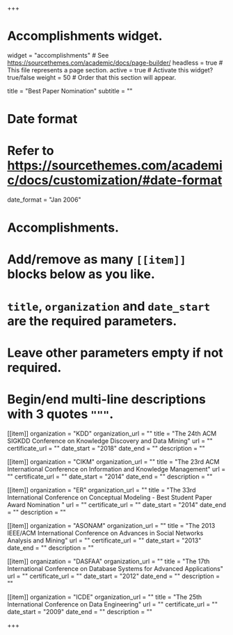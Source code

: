 +++
# Accomplishments widget.
widget = "accomplishments"  # See https://sourcethemes.com/academic/docs/page-builder/
headless = true  # This file represents a page section.
active = true  # Activate this widget? true/false
weight = 50  # Order that this section will appear.

title = "Best Paper Nomination"
subtitle = ""

# Date format
#   Refer to https://sourcethemes.com/academic/docs/customization/#date-format
date_format = "Jan 2006"

# Accomplishments.
#   Add/remove as many `[[item]]` blocks below as you like.
#   `title`, `organization` and `date_start` are the required parameters.
#   Leave other parameters empty if not required.
#   Begin/end multi-line descriptions with 3 quotes `"""`.

[[item]]
  organization = "KDD"
  organization_url = ""
  title = "The 24th ACM SIGKDD Conference on Knowledge Discovery and Data Mining"
  url = ""
  certificate_url = ""
  date_start = "2018"
  date_end = ""
  description = ""

[[item]]
  organization = "CIKM"
  organization_url = ""
  title = "The 23rd ACM International Conference on Information and Knowledge Management"
  url = ""
  certificate_url = ""
  date_start = "2014"
  date_end = ""
  description = ""
  
[[item]]
  organization = "ER"
  organization_url = ""
  title = "The 33rd International Conference on Conceptual Modeling - Best Student Paper Award Nomination "
  url = ""
  certificate_url = ""
  date_start = "2014"
  date_end = ""
  description = ""

[[item]]
  organization = "ASONAM"
  organization_url = ""
  title = "The 2013 IEEE/ACM International Conference on Advances in Social Networks Analysis and Mining"
  url = ""
  certificate_url = ""
  date_start = "2013"
  date_end = ""
  description = ""

[[item]]
  organization = "DASFAA"
  organization_url = ""
  title = "The 17th International Conference on Database Systems for Advanced Applications"
  url = ""
  certificate_url = ""
  date_start = "2012"
  date_end = ""
  description = ""
  
[[item]]
  organization = "ICDE"
  organization_url = ""
  title = "The 25th International Conference on Data Engineering"
  url = ""
  certificate_url = ""
  date_start = "2009"
  date_end = ""
  description = ""

+++
